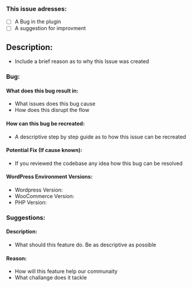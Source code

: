 ### This issue adresses:
- [ ] A Bug in the plugin
- [ ] A suggestion for improvment

<!-- 
Remove unnecessary Secion Bug or Suggestion
Please Include correct labeling
-->

## Description:
- Include a brief reason as to why this Issue was created

### Bug:
#### What does this bug result in:
- What issues does this bug cause
- How does this disrupt the flow

#### How can this bug be recreated:
- A descriptive step by step guide as to how this issue can be recreated

#### Potential Fix (If cause known):
- If you reviewed the codebase any idea how this bug can be resolved

#### WordPress Environment Versions:
- Wordpress Version: 
- WooCommerce Version:
- PHP Version:

### Suggestions:
#### Description:
- What should this feature do. Be as descriptive as possible

#### Reason:
- How will this feature help our communaity
- What challange does it tackle
